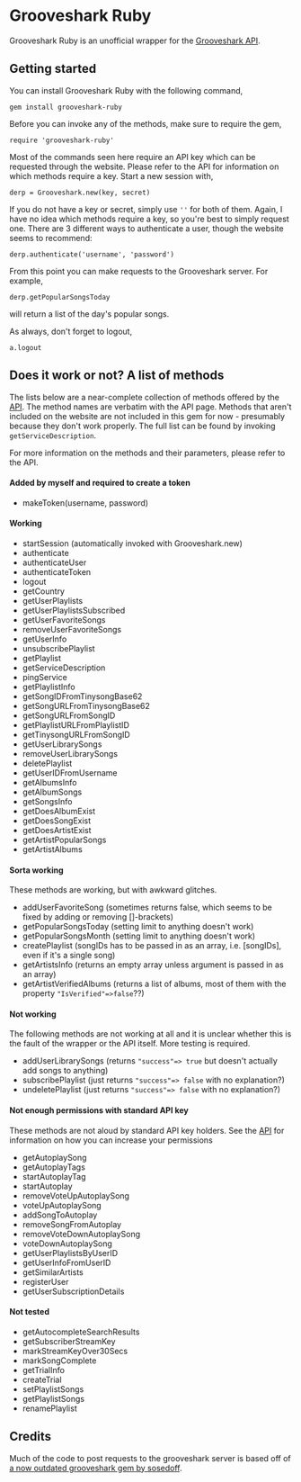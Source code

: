 # Grooveshark Ruby

Grooveshark Ruby is an unofficial wrapper for the [Grooveshark API](http://developers.grooveshark.com/docs/public_api/v3/).

## Getting started

You can install Grooveshark Ruby with the following command,

`gem install grooveshark-ruby`

Before you can invoke any of the methods, make sure to require the gem,

`require 'grooveshark-ruby'`

Most of the commands seen here require an API key which can be requested through the website. Please refer to the API for information on which methods require a key. Start a new session with,

`derp = Grooveshark.new(key, secret)`

If you do not have a key or secret, simply use `''` for both of them. Again, I have no idea which methods require a key, so you're best to simply request one. There are 3 different ways to authenticate a user, though the website seems to recommend:

`derp.authenticate('username', 'password')`

From this point you can make requests to the Grooveshark server. For example,

`derp.getPopularSongsToday`

will return a list of the day's popular songs.

As always, don't forget to logout,

`a.logout`


## Does it work or not? A list of methods

The lists below are a near-complete collection of methods offered by the [API](http://developers.grooveshark.com/docs/public_api/v3/). The method names are verbatim with the API page. Methods that aren't included on the website are not included in this gem for now - presumably because they don't work properly. The full list can be found by invoking `getServiceDescription`.

For more information on the methods and their parameters, please refer to the API.

#### Added by myself and required to create a token

- makeToken(username, password)

#### Working

- startSession (automatically invoked with Grooveshark.new)
- authenticate
- authenticateUser
- authenticateToken
- logout
- getCountry
- getUserPlaylists
- getUserPlaylistsSubscribed
- getUserFavoriteSongs
- removeUserFavoriteSongs
- getUserInfo
- unsubscribePlaylist
- getPlaylist
- getServiceDescription
- pingService
- getPlaylistInfo
- getSongIDFromTinysongBase62
- getSongURLFromTinysongBase62
- getSongURLFromSongID
- getPlaylistURLFromPlaylistID
- getTinysongURLFromSongID
- getUserLibrarySongs
- removeUserLibrarySongs
- deletePlaylist
- getUserIDFromUsername
- getAlbumsInfo
- getAlbumSongs
- getSongsInfo
- getDoesAlbumExist
- getDoesSongExist
- getDoesArtistExist
- getArtistPopularSongs
- getArtistAlbums

#### Sorta working

These methods are working, but with awkward glitches.

- addUserFavoriteSong (sometimes returns false, which seems to be fixed by adding or removing []-brackets)
- getPopularSongsToday (setting limit to anything doesn't work)
- getPopularSongsMonth (setting limit to anything doesn't work)
- createPlaylist (songIDs has to be passed in as an array, i.e. [songIDs], even if it's a single song)
- getArtistsInfo (returns an empty array unless argument is passed in as an array)
- getArtistVerifiedAlbums (returns a list of albums, most of them with the property `"IsVerified"=>false`??)

#### Not working

The following methods are not working at all and it is unclear whether this is the fault of the wrapper or the API itself. More testing is required.

- addUserLibrarySongs (returns `"success"=> true` but doesn't actually add songs to anything)
- subscribePlaylist (just returns `"success"=> false` with no explanation?)
- undeletePlaylist (just returns `"success"=> false` with no explanation?)

#### Not enough permissions with standard API key

These methods are not aloud by standard API key holders. See the [API](http://developers.grooveshark.com/docs/public_api/v3/) for information on how you can increase your permissions

- getAutoplaySong
- getAutoplayTags
- startAutoplayTag
- startAutoplay
- removeVoteUpAutoplaySong
- voteUpAutoplaySong
- addSongToAutoplay
- removeSongFromAutoplay
- removeVoteDownAutoplaySong
- voteDownAutoplaySong
- getUserPlaylistsByUserID
- getUserInfoFromUserID
- getSimilarArtists
- registerUser
- getUserSubscriptionDetails

#### Not tested

- getAutocompleteSearchResults
- getSubscriberStreamKey
- markStreamKeyOver30Secs
- markSongComplete
- getTrialInfo
- createTrial
- setPlaylistSongs
- getPlaylistSongs
- renamePlaylist

## Credits 

Much of the code to post requests to the grooveshark server is based off of [a now outdated grooveshark gem by sosedoff](https://github.com/sosedoff/grooveshark/).